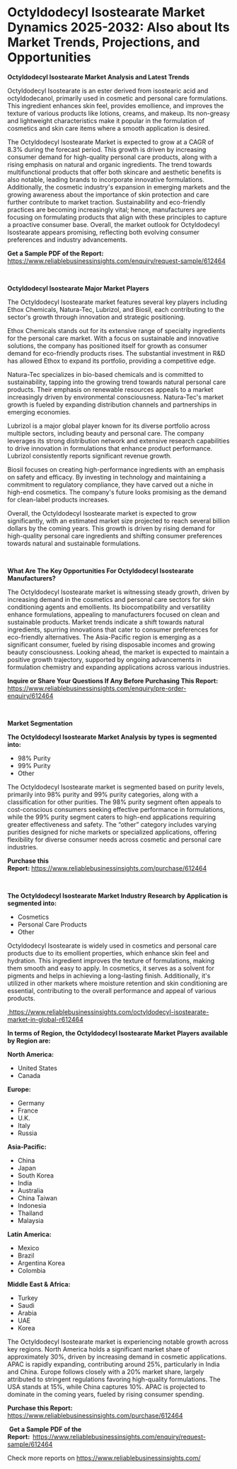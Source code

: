 <p><h1>Octyldodecyl Isostearate Market Dynamics 2025-2032: Also about Its Market Trends, Projections, and Opportunities</h1></p><p><strong>Octyldodecyl Isostearate Market Analysis and Latest Trends</strong></p>
<p><p>Octyldodecyl Isostearate is an ester derived from isostearic acid and octyldodecanol, primarily used in cosmetic and personal care formulations. This ingredient enhances skin feel, provides emollience, and improves the texture of various products like lotions, creams, and makeup. Its non-greasy and lightweight characteristics make it popular in the formulation of cosmetics and skin care items where a smooth application is desired.</p><p>The Octyldodecyl Isostearate Market is expected to grow at a CAGR of 8.3% during the forecast period. This growth is driven by increasing consumer demand for high-quality personal care products, along with a rising emphasis on natural and organic ingredients. The trend towards multifunctional products that offer both skincare and aesthetic benefits is also notable, leading brands to incorporate innovative formulations. Additionally, the cosmetic industry's expansion in emerging markets and the growing awareness about the importance of skin protection and care further contribute to market traction. Sustainability and eco-friendly practices are becoming increasingly vital; hence, manufacturers are focusing on formulating products that align with these principles to capture a proactive consumer base. Overall, the market outlook for Octyldodecyl Isostearate appears promising, reflecting both evolving consumer preferences and industry advancements.</p></p>
<p><strong>Get a Sample PDF of the Report:&nbsp;</strong> <a href="https://www.reliablebusinessinsights.com/enquiry/request-sample/612464?utm_campaign=2321&utm_medium=2&utm_source=Github&utm_content=ia&utm_term=29032025&utm_id=octyldodecyl-isostearate">https://www.reliablebusinessinsights.com/enquiry/request-sample/612464</a></p>
<p>&nbsp;</p>
<p><strong>Octyldodecyl Isostearate Major Market Players</strong></p>
<p><p>The Octyldodecyl Isostearate market features several key players including Ethox Chemicals, Natura-Tec, Lubrizol, and Biosil, each contributing to the sector's growth through innovation and strategic positioning.</p><p>Ethox Chemicals stands out for its extensive range of specialty ingredients for the personal care market. With a focus on sustainable and innovative solutions, the company has positioned itself for growth as consumer demand for eco-friendly products rises. The substantial investment in R&D has allowed Ethox to expand its portfolio, providing a competitive edge.</p><p>Natura-Tec specializes in bio-based chemicals and is committed to sustainability, tapping into the growing trend towards natural personal care products. Their emphasis on renewable resources appeals to a market increasingly driven by environmental consciousness. Natura-Tec's market growth is fueled by expanding distribution channels and partnerships in emerging economies.</p><p>Lubrizol is a major global player known for its diverse portfolio across multiple sectors, including beauty and personal care. The company leverages its strong distribution network and extensive research capabilities to drive innovation in formulations that enhance product performance. Lubrizol consistently reports significant revenue growth.</p><p>Biosil focuses on creating high-performance ingredients with an emphasis on safety and efficacy. By investing in technology and maintaining a commitment to regulatory compliance, they have carved out a niche in high-end cosmetics. The company's future looks promising as the demand for clean-label products increases.</p><p>Overall, the Octyldodecyl Isostearate market is expected to grow significantly, with an estimated market size projected to reach several billion dollars by the coming years. This growth is driven by rising demand for high-quality personal care ingredients and shifting consumer preferences towards natural and sustainable formulations.</p></p>
<p>&nbsp;</p>
<p><strong>What Are The Key Opportunities For Octyldodecyl Isostearate Manufacturers?</strong></p>
<p><p>The Octyldodecyl Isostearate market is witnessing steady growth, driven by increasing demand in the cosmetics and personal care sectors for skin conditioning agents and emollients. Its biocompatibility and versatility enhance formulations, appealing to manufacturers focused on clean and sustainable products. Market trends indicate a shift towards natural ingredients, spurring innovations that cater to consumer preferences for eco-friendly alternatives. The Asia-Pacific region is emerging as a significant consumer, fueled by rising disposable incomes and growing beauty consciousness. Looking ahead, the market is expected to maintain a positive growth trajectory, supported by ongoing advancements in formulation chemistry and expanding applications across various industries.</p></p>
<p><strong>Inquire or Share Your Questions If Any Before Purchasing This Report:</strong> <a href="https://www.reliablebusinessinsights.com/enquiry/pre-order-enquiry/612464?utm_campaign=2321&utm_medium=2&utm_source=Github&utm_content=ia&utm_term=29032025&utm_id=octyldodecyl-isostearate">https://www.reliablebusinessinsights.com/enquiry/pre-order-enquiry/612464</a></p>
<p>&nbsp;</p>
<p><strong>Market Segmentation</strong></p>
<p><strong>The Octyldodecyl Isostearate Market Analysis by types is segmented into:</strong></p>
<p><ul><li>98% Purity</li><li>99% Purity</li><li>Other</li></ul></p>
<p><p>The Octyldodecyl Isostearate market is segmented based on purity levels, primarily into 98% purity and 99% purity categories, along with a classification for other purities. The 98% purity segment often appeals to cost-conscious consumers seeking effective performance in formulations, while the 99% purity segment caters to high-end applications requiring greater effectiveness and safety. The “other” category includes varying purities designed for niche markets or specialized applications, offering flexibility for diverse consumer needs across cosmetic and personal care industries.</p></p>
<p><strong>Purchase this Report:&nbsp;</strong><a href="https://www.reliablebusinessinsights.com/purchase/612464?utm_campaign=2321&utm_medium=2&utm_source=Github&utm_content=ia&utm_term=29032025&utm_id=octyldodecyl-isostearate">https://www.reliablebusinessinsights.com/purchase/612464</a></p>
<p>&nbsp;</p>
<p><strong>The Octyldodecyl Isostearate Market Industry Research by Application is segmented into:</strong></p>
<p><ul><li>Cosmetics</li><li>Personal Care Products</li><li>Other</li></ul></p>
<p><p>Octyldodecyl Isostearate is widely used in cosmetics and personal care products due to its emollient properties, which enhance skin feel and hydration. This ingredient improves the texture of formulations, making them smooth and easy to apply. In cosmetics, it serves as a solvent for pigments and helps in achieving a long-lasting finish. Additionally, it's utilized in other markets where moisture retention and skin conditioning are essential, contributing to the overall performance and appeal of various products.</p></p>
<p><a href="https://www.reliablebusinessinsights.com/octyldodecyl-isostearate-market-in-global-r612464?utm_campaign=2321&utm_medium=2&utm_source=Github&utm_content=ia&utm_term=29032025&utm_id=octyldodecyl-isostearate">&nbsp;https://www.reliablebusinessinsights.com/octyldodecyl-isostearate-market-in-global-r612464</a></p>
<p><strong>In terms of Region, the Octyldodecyl Isostearate Market Players available by Region are:</strong></p>
<p>
    <p> <strong> North America: </strong>
        <ul>
            <li>United States</li>
            <li>Canada</li>
        </ul>
        </p> 
    <p> <strong> Europe: </strong>
        <ul>
            <li>Germany</li>
            <li>France</li>
            <li>U.K.</li>
            <li>Italy</li>
            <li>Russia</li>
        </ul>
        </p> 
    <p> <strong> Asia-Pacific: </strong>
        <ul>
            <li>China</li>
            <li>Japan</li>
            <li>South Korea</li>
            <li>India</li>
            <li>Australia</li>
            <li>China Taiwan</li>
            <li>Indonesia</li>
            <li>Thailand</li>
            <li>Malaysia</li>
        </ul>
        </p> 
    <p> <strong> Latin America: </strong>
        <ul>
            <li>Mexico</li>
            <li>Brazil</li>
            <li>Argentina Korea</li>
            <li>Colombia</li>
        </ul>
        </p> 
    <p> <strong> Middle East & Africa: </strong>
        <ul>
            <li>Turkey</li>
            <li>Saudi</li>
            <li>Arabia</li>
            <li>UAE</li>
            <li>Korea</li>
        </ul>
    </p>
    </p>
<p><p>The Octyldodecyl Isostearate market is experiencing notable growth across key regions. North America holds a significant market share of approximately 30%, driven by increasing demand in cosmetic applications. APAC is rapidly expanding, contributing around 25%, particularly in India and China. Europe follows closely with a 20% market share, largely attributed to stringent regulations favoring high-quality formulations. The USA stands at 15%, while China captures 10%. APAC is projected to dominate in the coming years, fueled by rising consumer spending.</p></p>
<p><strong>Purchase this Report: </strong><a href="https://www.reliablebusinessinsights.com/purchase/612464?utm_campaign=2321&utm_medium=2&utm_source=Github&utm_content=ia&utm_term=29032025&utm_id=octyldodecyl-isostearate">https://www.reliablebusinessinsights.com/purchase/612464</a></p>
<p>&nbsp;<strong>Get a Sample PDF of the Report:&nbsp;&nbsp;</strong><a href="https://www.reliablebusinessinsights.com/enquiry/request-sample/612464?utm_campaign=2321&utm_medium=2&utm_source=Github&utm_content=ia&utm_term=29032025&utm_id=octyldodecyl-isostearate">https://www.reliablebusinessinsights.com/enquiry/request-sample/612464</a></p>
<p><strong></strong></p>
<p>Check more reports on <a href="https://www.reliablebusinessinsights.com/?utm_campaign=2321&utm_medium=2&utm_source=Github&utm_content=ia&utm_term=29032025&utm_id=octyldodecyl-isostearate">https://www.reliablebusinessinsights.com/</a></p>